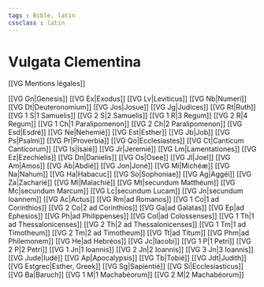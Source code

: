 ```yaml
---
tags : Bible, latin
cssclass : latin
---
```

# Vulgata Clementina

[[VG Mentions légales]]

[[VG Gn|Genesis]]
[[VG Ex|Exodus]]
[[VG Lv|Leviticus]]
[[VG Nb|Numeri]]
[[VG Dt|Deuteronomium]]
[[VG Jos|Josue]]
[[VG Jg|Judices]]
[[VG Rt|Ruth]]
[[VG 1 S|1 Samuelis]]
[[VG 2 S|2 Samuelis]]
[[VG 1 R|3 Regum]]
[[VG 2 R|4 Regum]]
[[VG 1 Ch|1 Paralipomenon]]
[[VG 2 Ch|2 Paralipomenon]]
[[VG Esd|Esdré]]
[[VG Ne|Nehemié]]
[[VG Est|Esther]]
[[VG Jb|Job]]
[[VG Ps|Psalmi]]
[[VG Pr|Proverbia]]
[[VG Qo|Ecclesiastes]]
[[VG Ct|Canticum Canticorum]]
[[VG Is|Isaié]]
[[VG Jr|Jeremié]]
[[VG Lm|Lamentationes]]
[[VG Ez|Ezechielis]]
[[VG Dn|Danielis]]
[[VG Os|Osee]]
[[VG Jl|Joel]]
[[VG Am|Amos]]
[[VG Ab|Abdié]]
[[VG Jon|Joné]]
[[VG Mi|Michéæ]]
[[VG Na|Nahum]]
[[VG Ha|Habacuc]]
[[VG So|Sophoniae]]
[[VG Ag|Aggéi]]
[[VG Za|Zacharié]]
[[VG Ml|Malachié]]
[[VG Mt|secundum Matthéum]]
[[VG Mc|secundum Marcum]]
[[VG Lc|secundum Lucam]]
[[VG Jn|secundum Ioannem]]
[[VG Ac|Actus]]
[[VG Rm|ad Romanos]]
[[VG 1 Co|1 ad Corinthios]]
[[VG 2 Co|2 ad Corinthios]]
[[VG Ga|ad Galatas]]
[[VG Ep|ad Ephesios]]
[[VG Ph|ad Philippenses]]
[[VG Col|ad Colossenses]]
[[VG 1 Th|1 ad Thessalonicenses]]
[[VG 2 Th|2 ad Thessalonicenses]]
[[VG 1 Tm|1 ad Timotheum]]
[[VG 2 Tm|2 ad Timotheum]]
[[VG Tt|ad Titum]]
[[VG Phm|ad Philemonem]]
[[VG He|ad Hebréos]]
[[VG Jc|Iacobi]]
[[VG 1 P|1 Petri]]
[[VG 2 P|2 Petri]]
[[VG 1 Jn|1 Ioannis]]
[[VG 2 Jn|2 Ioannis]]
[[VG 3 Jn|3 Ioannis]]
[[VG Jude|Iudé]]
[[VG Ap|Apocalypsis]]
[[VG Tb|Tobié]]
[[VG Jdt|Judith]]
[[VG Estgrec|Esther, Greek]]
[[VG Sg|Sapientié]]
[[VG Si|Ecclesiasticus]]
[[VG Ba|Baruch]]
[[VG 1 M|1 Machabéorum]]
[[VG 2 M|2 Machabéorum]]
